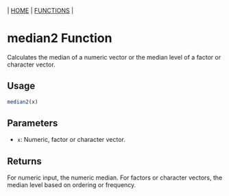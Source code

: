 | [HOME](https://github.com/Rrtk2/RRLab)  |  [FUNCTIONS](https://github.com/Rrtk2/RRLab/blob/master/docs/Functions/FunctionsOverview.md)  |

# median2 Function

Calculates the median of a numeric vector or the median level of a factor or character vector.

## Usage
```R
median2(x)
```

## Parameters
- `x`: Numeric, factor or character vector.

## Returns
For numeric input, the numeric median. For factors or character vectors, the median level based on ordering or frequency.
